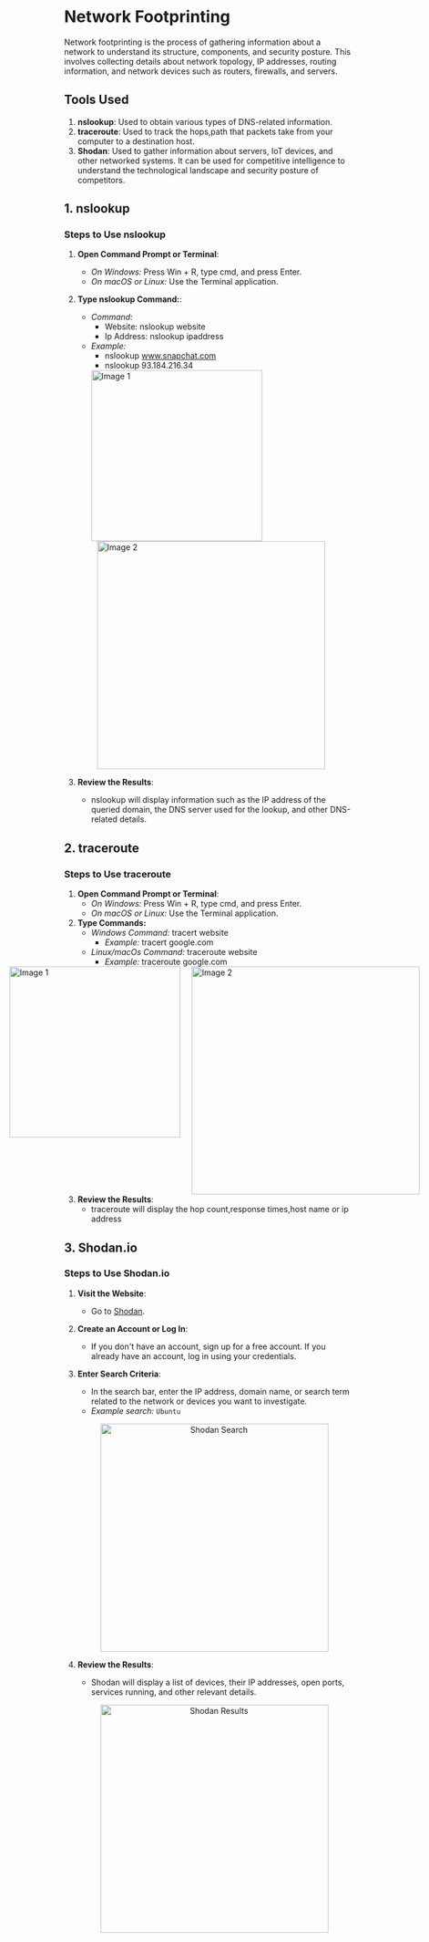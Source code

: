# Network Footprinting
Network footprinting is the process of gathering information about a network to understand its structure, components, and security posture. This involves collecting details about network topology, IP addresses, routing information, and network devices such as routers, firewalls, and servers.
## Tools Used 
1. **nslookup**: Used to obtain various types of DNS-related information.
2. **traceroute**: Used to track the hops,path that packets take from your computer to a destination host.
3. **Shodan**: Used to gather information about servers, IoT devices, and other networked systems. It can be used for competitive intelligence to understand the technological landscape and security posture of competitors.
## 1. **nslookup** 
### Steps to Use nslookup
1. **Open Command Prompt or Terminal**:
   - *On Windows:* Press Win + R, type cmd, and press Enter.
   - *On macOS or Linux:* Use the Terminal application.

2. **Type nslookup Command:**:
   - *Command:*
      - Website: nslookup website
      - Ip Address: nslookup ipaddress
   - *Example:*
     - nslookup www.snapchat.com
     - nslookup 93.184.216.34
       <div style="display: flex; justify-content: center;">
      <img src="https://s4.aconvert.com/convert/p3r68-cdx67/aa4v3-v11d9.jpg" alt="Image 1" style="width: 300px; height: auto; margin-right: 10px;">
      <img src="https://s4.aconvert.com/convert/p3r68-cdx67/aws7j-iu5yv.jpg" alt="Image 2" style="width: 400px; height: auto; margin-left: 10px;">
    </div>
  

3. **Review the Results**:
   - nslookup will display information such as the IP address of the queried domain, the DNS server used for the lookup, and other DNS-related details.

## 2. **traceroute** 
### Steps to Use traceroute
1. **Open Command Prompt or Terminal**:
   - *On Windows:* Press Win + R, type cmd, and press Enter.
   - *On macOS or Linux:* Use the Terminal application.
2. **Type Commands:**
   - *Windows Command:* tracert website
     - *Example:* tracert google.com
   - *Linux/macOs Command:* traceroute website
     - *Example:* traceroute google.com
   <div style="display: flex; justify-content: center;">
      <img src="https://s4.aconvert.com/convert/p3r68-cdx67/aul0h-zg4m4.jpg" alt="Image 1" style="width: 300px; height: auto; margin-right: 10px;">
      <img src="https://s4.aconvert.com/convert/p3r68-cdx67/acw26-pppy1.jpg" alt="Image 2" style="width: 400px; height: auto; margin-left: 10px;">
    </div>
3. **Review the Results**:
   - traceroute will display the hop count,response times,host name or ip address

## 3. **Shodan.io**
### Steps to Use Shodan.io

1. **Visit the Website**:
   - Go to [Shodan](https://www.shodan.io/).

2. **Create an Account or Log In**:
   - If you don't have an account, sign up for a free account. If you already have an account, log in using your credentials.
3. **Enter Search Criteria**:
   - In the search bar, enter the IP address, domain name, or search term related to the network or devices you want to investigate.
   - *Example search:* `Ubuntu` 
   
   <p align="center">
     <img src="https://s4.aconvert.com/convert/p3r68-cdx67/a4r8u-whzuo.jpg" alt="Shodan Search" width="400">
   </p>

4. **Review the Results**:
   - Shodan will display a list of devices, their IP addresses, open ports, services running, and other relevant details.
   
   <p align="center">
     <img src="https://s4.aconvert.com/convert/p3r68-cdx67/ab1f0-tp0b1.jpg" alt="Shodan Results" width="400">
   </p>


